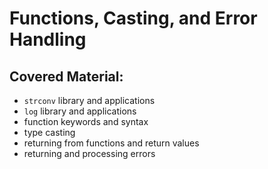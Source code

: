 # Functions, Casting, and Error Handling

## Covered Material:

* `strconv` library and applications
* `log` library and applications
* function keywords and syntax
* type casting 
* returning from functions and return values
* returning and processing errors
